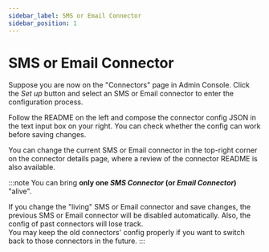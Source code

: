 ```yaml
---
sidebar_label: SMS or Email Connector
sidebar_position: 1
---
```


# SMS or Email Connector

Suppose you are now on the "Connectors" page in Admin Console. Click the _Set up_ button and select an SMS or Email connector to enter the configuration process.

Follow the README on the left and compose the connector config JSON in the text input box on your right. You can check whether the config can work before saving changes.

You can change the current SMS or Email connector in the top-right corner on the connector details page, where a review of the connector README is also available.

:::note
You can bring **only one _SMS Connector_ (or _Email Connector_)** "alive".

If you change the "living" SMS or Email connector and save changes, the previous SMS or Email connector will be disabled automatically. Also, the config of past connectors will lose track.<br/>
You may keep the old connectors' config properly if you want to switch back to those connectors in the future.
:::
